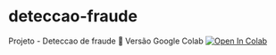 # deteccao-fraude



Projeto - Deteccao de fraude
📕 Versão Google Colab [![Open In Colab](https://colab.research.google.com/assets/colab-badge.svg)](https://colab.research.google.com/github/binhojulix/portfolio/blob/master/dados/redes_neurais/rede_neural_com_numpy/notebook.ipynb)
 
